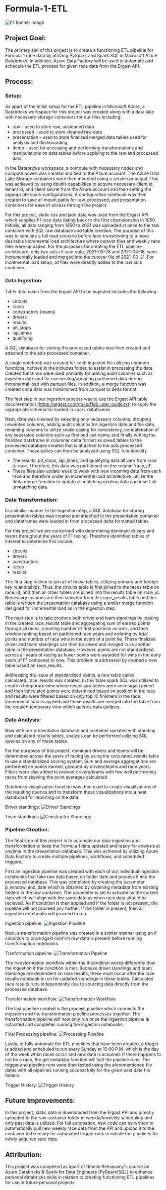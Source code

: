 # Formula-1-ETL
![F1 Banner Image](https://github.com/DominicT1995/Formula1_ETL/blob/main/images/f1_banner.jpg?raw=true)

## Project Goal:
The primary aim of this project is to create a functioning ETL pipeline for Formula 1 race data by utilizing PySpark and Spark SQL in Microsoft Azure Databricks. In addition, Azure Data Factory will be used to automate and schedule the ETL process for given race data from the Ergast API. 

## Process:

### Setup:

As apart of the initial setup for the ETL pipeline in Microsoft Azure, a Databricks workspace for this project was created along with a data lake with necessary storage containers for our files including:

* raw - used to store raw, uncleaned data
* processed - used to store cleaned raw data
* presentation - used to store finalized merged data tables used for analysis and dashboarding
* demo - used for accessing and performing transformations and manipulations on data tables before applying to the raw and processed data

In the Databricks workspace, a compute with necessary nodes and compute power was created and tied to the Azure account. The Azure Data Lake Storage containers were then mounted using a service principal. This was achieved by using dbutils capabilities to acquire necessary client id, tenant id, and client secret from the Azure account and then setting the appropriate spark configurations. A configuration notebook was then created to save all mount paths for raw, processed, and presentation containers for ease of access through the project.

For this project, static csv and json data was used from the Ergast API which supplies F1 race data dating back to the first championship in 1950. Initially, all data ranging from 1950 to 2021 was uploaded at once to the raw container with SQL raw database and table creation. The purpose of this was to simulate a full load scenario before later transitioning to a more desirable incremental load architecture where cutover files and weekly race files were uploaded. For the purposes for creating the ETL pipeline architecure, only two sets of race data, 2021-03-28 and 2021-04-18, were incrementally loaded and merged into the cutover file of 2021-03-21. For incremental load setup, all files were directly added to the raw adls container.

### Data Ingestion:

Table data taken from the Ergast API to be ingested includes the following:

* circuits
* races
* constructors (teams)
* drivers
* results
* pit_stops
* lap_times
* qualifying

A SQL database for storing the processed tables was then created and attached to the adls processed container.

A single notebook was created for each ingested file utilizing common functions, defined in the includes folder, to assist in processing the data. Created functinos were used primarily for adding audit columns such as ingestion date and for overwriting/updating partitioned data during incremental load with parquet files. In addition, a merge function was created once data was transitioned from parquet to delta format.

The first step in our ingestion process was to use the Ergast API table documentation (https://ergast.com/docs/f1db_user_guide.txt) to apply the appropriate schema for loaded in spark dataframes.

Next, data was cleaned by selecting only necessary columns, dropping unwanted columns, adding audit columns for ingestion date and file date, renaming columns to utilize snake casing for consistency, concatenation of any seperated columns such as first and last name, and finally writing the finalized dataframe in columnar delta format as saved tables to the processed database created that is attached to the adls processed container. These tables can then be analyzed using SQL functionality.
- The results, pit_stops, lap_times, and qualifying data all vary from race to race. Therefore, this data was partitioned on the column 'race_id'.
- These files also update week to week with new incoming data from each race and therefore under an incremental load architecture, utilize the delta merge function to update all matching existing data and insert all unmatching data.

### Data Transformation:

In a similar manner to the ingestion step, a SQL database for storing presentation tables was created and attached to the presentation container and dataframes were loaded in from processed delta formatted tables.

For this project we are concerned with determining dominant drivers and teams throughout the years of F1 racing. Therefore idenitified tables of interest to determine this include:

* circuits
* drivers
* constructors
* races
* results

The first step is then to join all of these tables, utilizing primary and foreign key relationships. Thus, the circuits table is first joined to the races table on race_id, and then all other tables are joined into the results table on race_id. Necessary columns are then selected from this race_results table and the table is written the presentation database using a similar merge function designed for incremental load as in the ingestion step.

The next step is to take produce both driver and team standings by loading in the created race_results table and aggregating sum of earned points through all races, counting number of first positions as wins, and then window ranking based on partitioned race years and ordering by total points and number of race wins in the event of a point tie. These finalized driver and team standings can then be saved and merged in as another table in the presentation database. However, points are not standardized across all years of racing as fewer points were awarded for wins in the early years of F1 compared to now. This problem is addressed by created a new table based on race_results.

Addressing the issue of standardized points, a new table called calculated_race_results was created. In this table spark SQL was utilized to create a temporary view where necessary tables were once again joined and then calculated points were determined based on position in the race and results were filtered based on only top 10 finishers in the race. Incremental load is applied and these results are merged into the table from the created temporary view which queries data updates.

### Data Analysis:

Now with our presentation database and container updated with standing and calculated results tables, analysis can be performed utilizing SQL queries on any of these tables. 

For the purposes of this project, dominant drivers and teams will be determined across the years of racing by using the calculated_results table to use a standardized scoring system. Sum and average aggregations are performed on points earned, grouped by drivers/teams and race years. Filters were also added to prevent drivers/teams with few well performing races from skewing the point averages calculated.

Databricks visualization function was then used to create visualizations of the resulting queries and to transform these visualizations into a neat dashboard for reporting on the data.

Driver standings:
![Driver Standings](https://github.com/DominicT1995/Formula1_ETL/blob/main/images/dashboard_drivers.png?raw=true)

Team standings:
![Constructor Standings](https://github.com/DominicT1995/Formula1_ETL/blob/main/images/dashboard_teams.png?raw=true)

### Pipeline Creation:

The final step of this project is to automate our data ingestion and transformation to keep the Formula 1 data updated and ready for analysis at anytime in the presentation database. This was achieved by utilizing Azure Data Factory to create multiple pipelines, workflows, and scheduled triggers.

First an ingestion pipeline was created with each of our individual ingestion notebooks that take raw data based on folder date and process it into the processed database. This was completed by creating the parameter p_window_end_date which is obtained by obtaining metadata from existing folders in the raw container. The parameter is set to activate as the current date which will align with the same date as when race data should be recieved. An if condition is then applied and if the folder is not present, the pipeline will not proceed any further. If the folder is present, then all ingestion notebooks will proceed to run.

Ingestion pipeline:
![Ingestion Pipeline](https://github.com/DominicT1995/Formula1_ETL/blob/main/images/pl_ingestion.png?raw=true)

Next, a transformation pipeline was created in a similar manner using an if condition to once again confirm raw data is present before running transformation notebooks.

Tranformation pipeline:
![Transformation Pipeline](https://github.com/DominicT1995/Formula1_ETL/blob/main/images/pl_transformation.png?raw=true)

The transformation workflow within the if condition works differently than the ingestion if the condition is met. Because driver standings and team standings are dependent on race results, these must occur after the race results notebook is run for updated standings in these tables. Calculated race results runs independently due to sourcing data directly from the processed database.

Transformation workflow:
![Transformation Workflow](https://github.com/DominicT1995/Formula1_ETL/blob/main/images/workflow_pl_transform.png?raw=true)

The last pipeline created is the process pipeline which connects the ingestion and the transformation pipeline processes together. The transformation pipeline will now only run once the ingestion pipeline is activated and completes running the ingestion notebooks.

Final Processing pipeline:
![Processing Pipeline](https://github.com/DominicT1995/Formula1_ETL/blob/main/images/pl_process.png?raw=true)

Lastly, to fully automate the ETL pipelines that have been created, a trigger is added and scheduled to run every Sunday at 10:00 P.M. which is the day of the week when races occur and new data is acquired. If there happens to not be a race, the get metadata function will halt the pipeline runs. The trigger and pipeline runs were then tested using the aforementioned file dates with all pipelines running successfully for the given past date file folders.

Trigger History:
![Trigger History](https://github.com/DominicT1995/Formula1_ETL/blob/main/images/trigger_runs.png?raw=true)

## Future Improvements:

In this project, static data is downloaded from the Ergast API and directly uploaded to the raw container folder in weekly/biweekly scheduling and only past data is utilized. For full automation, new code can be written to automatically pull new weekly race data from the API and upload it to the container to be ready for automated trigger runs to initiate the pipelines for newly acquired race data.

## Attribution:

This project was completed as apart of Rmesh Retnasamy's course on Azure Databricks & Spark for Data Engineers (PySpark/SQL) to enhance personal databricks skills in relation to creating functioning ETL pipelines for use in future personal projects.